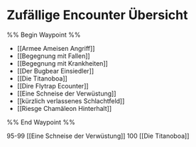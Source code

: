 # Zufällige Encounter Übersicht

%% Begin Waypoint %%
- [[Armee Ameisen Angriff]]
- [[Begegnung mit Fallen]]
- [[Begegnung mit Krankheiten]]
- [[Der Bugbear Einsiedler]]
- [[Die Titanoboa]]
- [[Dire Flytrap Ecounter]]
- [[Eine Schneise der Verwüstung]]
- [[kürzlich verlassenes Schlachtfeld]]
- [[Riesge Chamäleon Hinterhalt]]

%% End Waypoint %%



95-99   [[Eine Schneise der Verwüstung]]
100      [[Die Titanoboa]]